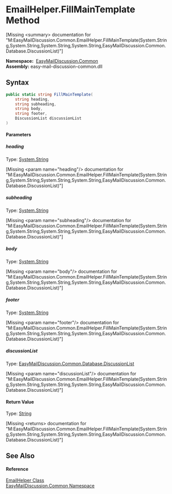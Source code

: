 EmailHelper.FillMainTemplate Method
===================================

[Missing &lt;summary> documentation for "M:EasyMailDiscussion.Common.EmailHelper.FillMainTemplate(System.String,System.String,System.String,System.String,EasyMailDiscussion.Common.Database.DiscussionList)"]


  **Namespace:**  [EasyMailDiscussion.Common][1]  
  **Assembly:** easy-mail-discussion-common.dll

Syntax
------

```csharp
public static string FillMainTemplate(
	string heading,
	string subheading,
	string body,
	string footer,
	DiscussionList discussionList
)
```

#### Parameters

##### *heading*
Type: [System.String][2]  

[Missing &lt;param name="heading"/> documentation for "M:EasyMailDiscussion.Common.EmailHelper.FillMainTemplate(System.String,System.String,System.String,System.String,EasyMailDiscussion.Common.Database.DiscussionList)"]


##### *subheading*
Type: [System.String][2]  

[Missing &lt;param name="subheading"/> documentation for "M:EasyMailDiscussion.Common.EmailHelper.FillMainTemplate(System.String,System.String,System.String,System.String,EasyMailDiscussion.Common.Database.DiscussionList)"]


##### *body*
Type: [System.String][2]  

[Missing &lt;param name="body"/> documentation for "M:EasyMailDiscussion.Common.EmailHelper.FillMainTemplate(System.String,System.String,System.String,System.String,EasyMailDiscussion.Common.Database.DiscussionList)"]


##### *footer*
Type: [System.String][2]  

[Missing &lt;param name="footer"/> documentation for "M:EasyMailDiscussion.Common.EmailHelper.FillMainTemplate(System.String,System.String,System.String,System.String,EasyMailDiscussion.Common.Database.DiscussionList)"]


##### *discussionList*
Type: [EasyMailDiscussion.Common.Database.DiscussionList][3]  

[Missing &lt;param name="discussionList"/> documentation for "M:EasyMailDiscussion.Common.EmailHelper.FillMainTemplate(System.String,System.String,System.String,System.String,EasyMailDiscussion.Common.Database.DiscussionList)"]


#### Return Value
Type: [String][2]  

[Missing &lt;returns> documentation for "M:EasyMailDiscussion.Common.EmailHelper.FillMainTemplate(System.String,System.String,System.String,System.String,EasyMailDiscussion.Common.Database.DiscussionList)"]


See Also
--------

#### Reference
[EmailHelper Class][4]  
[EasyMailDiscussion.Common Namespace][1]  

[1]: ../README.md
[2]: https://docs.microsoft.com/dotnet/api/system.string
[3]: ../../EasyMailDiscussion.Common.Database/DiscussionList/README.md
[4]: README.md